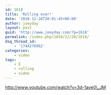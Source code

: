 ```yaml
---
id: 1618
title: 'Rolling over!'
date: '2010-12-28T20:01:45+00:00'
author: joeyday
layout: post
guid: 'http://www.joeyday.com/?p=1618'
permalink: /index.php/2010/12/28/1618/
dsq_thread_id:
    - '1744276962'
categories:
    - video
tags:
    - E
    - rolling
    - video
---
```


http://www.youtube.com/watch?v=3d-1ave0\_JM